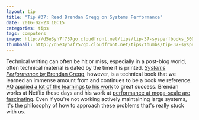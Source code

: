 ```yaml
---
layout: tip
title: "Tip #37: Read Brendan Gregg on Systems Performance"
date: 2016-02-23 10:15
categories: tips
tags: computers
image: http://d5e3yh7f757go.cloudfront.net/tips/tip-37-sysperfbooks_500.jpg
thumbnail: http://d5e3yh7f757go.cloudfront.net/tips/thumbs/tip-37-sysperfbooks_500.jpg
---
```

Technical writing can often be hit or miss, especially in a post-blog world, often technical material is dated by the time it is printed. [_Systems Performance_ by Brendan Gregg](http://amzn.to/1Q94Zpw), however, is a technical book that we learned an immense amount from and continues to be a book we reference. [AQ applied a lot of the learnings to his work](http://www.quirkey.com/blog/2015/06/15/ruby-performance-a-visual-guide/) to great success. Brendan works at Netflix these days and his work at [performance at mega-scale are fascinating](http://www.brendangregg.com/blog/2015-03-03/performance-tuning-linux-instances-on-ec2.html). Even if you're not working actively maintaining large systems, it's the philosophy of how to approach these problems that's really stuck with us.